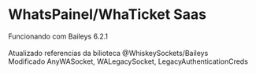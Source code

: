 # WhatsPainel/WhaTicket Saas</br>
Funcionando com Baileys 6.2.1 </br>
</br> Atualizado referencias da bilioteca @WhiskeySockets/Baileys</br>
Modificado AnyWASocket, WALegacySocket, LegacyAuthenticationCreds</br>
